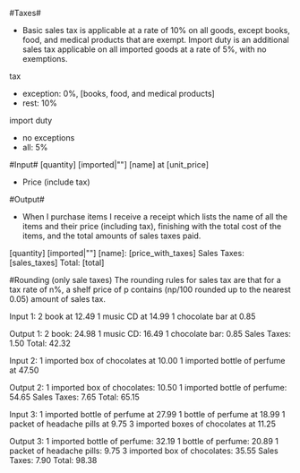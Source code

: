 #Taxes#

- Basic sales tax is applicable at a rate of 10% on all goods, except books, food, and medical products that are exempt. Import duty is an additional sales tax applicable on all imported goods at a rate of 5%, with no exemptions.

tax

- exception: 0%, [books, food, and medical products]
- rest: 10%

import duty

- no exceptions
- all: 5%

#Input#
[quantity] [imported|""] [name] at [unit_price]

- Price (include tax)

#Output#

- When I purchase items I receive a receipt which lists the name of all the items and their price (including tax), finishing with the total cost of the items, and the total amounts of sales taxes paid.

[quantity] [imported|""] [name]: [price_with_taxes]
Sales Taxes: [sales_taxes]
Total: [total]

#Rounding (only sale taxes)
The rounding rules for sales tax are that for a tax rate of n%, a shelf price of p contains (np/100 rounded up to the nearest 0.05) amount of sales tax.

Input 1:
2 book at 12.49
1 music CD at 14.99
1 chocolate bar at 0.85

Output 1:
2 book: 24.98
1 music CD: 16.49
1 chocolate bar: 0.85
Sales Taxes: 1.50
Total: 42.32

Input 2:
1 imported box of chocolates at 10.00
1 imported bottle of perfume at 47.50

Output 2:
1 imported box of chocolates: 10.50
1 imported bottle of perfume: 54.65
Sales Taxes: 7.65
Total: 65.15

Input 3:
1 imported bottle of perfume at 27.99
1 bottle of perfume at 18.99
1 packet of headache pills at 9.75
3 imported boxes of chocolates at 11.25

Output 3:
1 imported bottle of perfume: 32.19
1 bottle of perfume: 20.89
1 packet of headache pills: 9.75
3 imported box of chocolates: 35.55
Sales Taxes: 7.90
Total: 98.38
